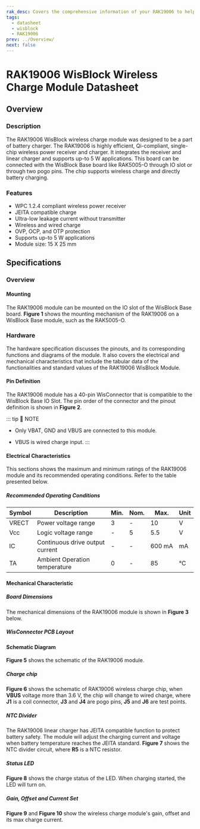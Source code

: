 ```yaml
---
rak_desc: Covers the comprehensive information of your RAK19006 to help you in using it. This information includes technical specifications, characteristics, and requirements, and it also discusses the device components.
tags:
  - datasheet
  - wisblock
  - RAK19006
prev: ../Overview/
next: false
---
```


# RAK19006 WisBlock Wireless Charge Module Datasheet

## Overview

### Description

The RAK19006 WisBlock wireless charge module was designed to be a part of battery charger. The RAK19006 is highly efficient, Qi-compliant, single-chip wireless power receiver and charger. It integrates the receiver and linear charger and supports up-to 5&nbsp;W applications. This board can be connected with the WisBlock Base board like RAK5005-O through IO slot or through two pogo pins. The chip supports wireless charge and directly battery charging. 

### Features

- WPC 1.2.4 compliant wireless power receiver
- JEITA compatible charge
- Ultra-low leakage current without transmitter
- Wireless and wired charge
- OVP, OCP, and OTP protection
- Supports up-to 5&nbsp;W applications
- Module size: 15 X 25&nbsp;mm

## Specifications

### Overview

#### Mounting

The RAK19006 module can be mounted on the IO slot of the WisBlock Base board. **Figure 1** shows the mounting mechanism of the RAK19006 on a WisBlock Base module, such as the RAK5005-O.

<rk-img
  src="/assets/images/wisblock/rak19006/datasheet/mounting-mechanism.png"
  width="50%"
  caption="RAK19006 mounting mechanism on a WisBlock Base module"
/>

### Hardware

The hardware specification discusses the pinouts, and its corresponding functions and diagrams of the module. It also covers the electrical and mechanical characteristics that include the tabular data of the functionalities and standard values of the RAK19006 WisBlock Module.

#### Pin Definition

The RAK19006 module has a 40-pin WisConnector that is compatible to the WisBlock Base IO Slot. The pin order of the connector and the pinout definition is shown in **Figure 2**. 

<rk-img
  src="/assets/images/wisblock/rak19006/datasheet/rak19006-pinout.png"
  width="30%"
  caption="RAK19006 Pinout Schematic"
/>

::: tip 📝 NOTE
- Only VBAT, GND and VBUS are connected to this module. 

- VBUS is wired charge input.
:::  

#### Electrical Characteristics

This sections shows the maximum and minimum ratings of the RAK19006 module and its recommended operating conditions. Refer to the table presented below.

##### Recommended Operating Conditions

| Symbol | Description                     | Min. | Nom. | Max.        | Unit |
| ------ | ------------------------------- | ---- | ---- | ----------- | ---- |
| VRECT  | Power voltage range             | 3    | -    | 10          | V    |
| Vcc    | Logic voltage range             | -    | 5    | 5.5         | V    |
| IC     | Continuous drive output current | -    | -    | 600&nbsp;mA | mA   |
| TA     | Ambient Operation temperature   | 0    | -    | 85          | ℃    |

#### Mechanical Characteristic

##### Board Dimensions

The mechanical dimensions of the RAK19006 module is shown in **Figure 3** below.

<rk-img
  src="/assets/images/wisblock/rak19006/datasheet/mechanical-dimensions.png"
  width="75%"
  caption="RAK19006 Mechanical Dimensions"
/>

##### WisConnector PCB Layout

<rk-img
  src="/assets/images/wisblock/rak19006/datasheet/wisconnector-pcb.png"
  width="100%"
  caption="WisConnector PCB footprint and recommendations"
/>

#### Schematic Diagram

**Figure 5** shows the schematic of the RAK19006 module.

<rk-img
  src="/assets/images/wisblock/rak19006/datasheet/rak19006-schematic.png"
  width="100%"
  caption="RAK19006 WisBlock Module Schematics"
/>

##### Charge chip

**Figure 6** shows the schematic of RAK19006 wireless charge chip, when **VBUS** voltage more than 3.6&nbsp;V, the chip will change to wired charge, where **J1** is a coil connector, **J3** and **J4** are pogo pins, **J5** and **J6** are test points.

<rk-img
  src="/assets/images/wisblock/rak19006/datasheet/charge-chip.png"
  width="90%"
  caption="RAK19006 WisBlock Wireless charge Module Schematic"
/>

##### NTC Divider

The RAK19006 linear charger has JEITA compatible function to protect battery safety. The module will adjust the charging current and voltage when battery temperature reaches the JEITA standard. **Figure 7** shows the NTC divider circuit, where **R5** is a NTC resistor.

<rk-img
  src="/assets/images/wisblock/rak19006/datasheet/ntc-divider.png"
  width="30%"
  caption="RAK19006 NTC divider circuit"
/>

##### Status LED

**Figure 8** shows the charge status of the LED. When charging started, the LED will turn on. 

<rk-img
  src="/assets/images/wisblock/rak19006/datasheet/status-led.png"
  width="50%"
  caption="RAK19006 charge status LED"
/>

##### Gain, Offset and Current Set

**Figure 9** and **Figure 10** show the wireless charge module's gain, offset and its max charge current.

<rk-img
  src="/assets/images/wisblock/rak19006/datasheet/goc-schem.png"
  width="30%"
  caption="RAK19006 Gain, Offset and Max Charge Current Schematic"
/>

<rk-img
  src="/assets/images/wisblock/rak19006/datasheet/goc-compute.png"
  width="60%"
  caption="Gain, Offset and Max Charge Current Set"
/>
